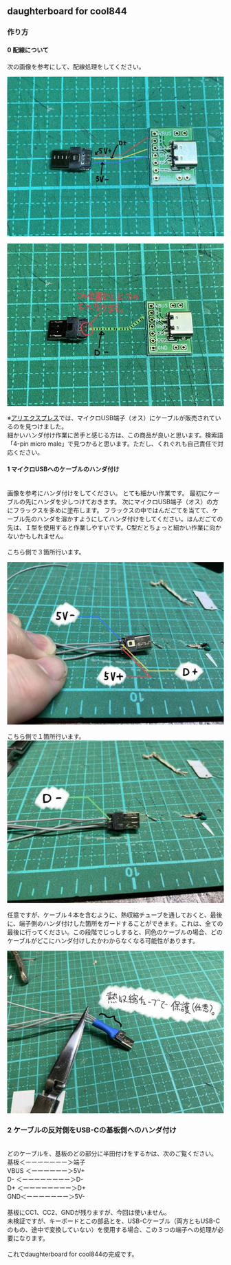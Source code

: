 ## daughterboard for cool844

### 作り方

#### 0 配線について
次の画像を参考にして、配線処理をしてください。<br>


![](img/IMG_4292.jpg)

![](img/IMG_4293.jpg)


※[アリエクスプレス](https://ja.aliexpress.com/wholesale?catId=0&initiative_id=SB_20210313043816&SearchText=4-pin+micro+male)では、マイクロUSB端子（オス）にケーブルが販売されているのを見つけました。<br>
細かいハンダ付け作業に苦手と感じる方は、この商品が良いと思います。検索語「4-pin micro male」で見つかると思います。ただし、くれぐれも自己責任で対応ください。<br>

#### 1 マイクロUSBへのケーブルのハンダ付け

<br>
画像を参考にハンダ付けをしてください。
とても細かい作業です。
最初にケーブルの先にハンダを少しつけておきます。
次にマイクロUSB端子（オス）の方にフラックスを多めに塗布します。
フラックスの中ではんだごてを当てて、ケーブル先のハンダを溶かすようにしてハンダ付けをしてください。はんだごての先は、Ｉ型を使用すると作業しやすいです。C型だとちょっと細かい作業に向かないかもしれません。<br>
<br>
こちら側で３箇所行います。

![](img/IMG_4287.jpg)

こちら側で１箇所行います。
![](img/IMG_4286.jpg)

任意ですが、ケーブル４本を含むように、熱収縮チューブを通しておくと、最後に、端子側のハンダ付けした箇所をガードすることができます。これは、全ての最後に行ってください。この段階でじっしすると、同色のケーブルの場合、どのケーブルがどこにハンダ付けしたかわからなくなる可能性があります。

![](img/IMG_4288.jpg)
<br>
### 2 ケーブルの反対側をUSB-Cの基板側へのハンダ付け

<br>
どのケーブルを、基板のどの部分に半田付けをするかは、次のご覧ください。<br>
基板＜ーーーーーーー＞端子<br>
VBUS  ＜ーーーーーー＞5V+<br>
D- ＜ーーーーーーーー＞D-<br>
D+ ＜ーーーーーーーー＞D+<br>
GND＜ーーーーーーー＞5V-<br>
<br>
基板にCC1、CC2、GNDが残りますが、今回は使いません。<br>
未検証ですが、キーボードとこの部品とを、USB-Cケーブル（両方ともUSB-Cのもの、途中で変換していない）を使用する場合、この３つの端子への処理が必要になります。<br>
<br>
これでdaughterboard for cool844の完成です。<br>




